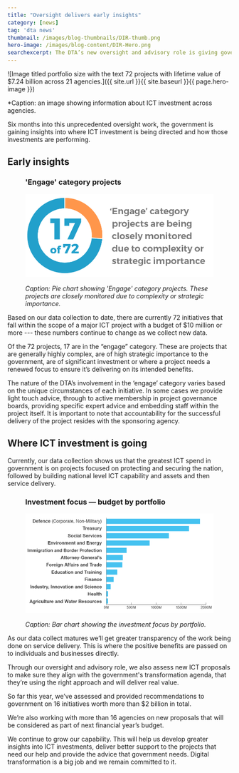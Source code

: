 ```yaml
---
title: "Oversight delivers early insights"
category: [news]
tag: 'dta news'
thumbnail: /images/blog-thumbnails/DIR-thumb.png
hero-image: /images/blog-content/DIR-Hero.png
searchexcerpt: The DTA’s new oversight and advisory role is giving government a clearer picture of how major ICT projects are tracking in terms of their health and delivery of benefits. Dr Lesley Seebeck, our Chief Investment and Advisory Officer, talks about the early insights being gained from the data collection work to date.
---
```

![Image titled portfolio size with the text 72 projects with lifetime value of $7.24 billion across 21 agencies.]({{ site.url }}{{ site.baseurl }}{{ page.hero-image }})

*Caption: an image showing information about ICT investment across agencies.

Six months into this unprecedented oversight work, the government is gaining insights into where ICT investment is being directed and how those investments are performing.

## Early insights

<figure>
  <h3>'Engage' category projects</h3>
  <img src="/images/blog-content/dir-pie-chart.png" alt="Pie chart indicating 17 of 72 projects in the 'Engage' category.">
  <figcaption>
    <p><em>Caption: Pie chart showing 'Engage' category projects. These projects are closely monitored due to complexity or strategic importance.</em></p>
  </figcaption>
</figure>

Based on our data collection to date, there are currently 72 initiatives that fall within the scope of a major ICT project with a budget of $10 million or more --- these numbers continue to change as we collect new data.

Of the 72 projects, 17 are in the “engage” category. These are projects that are generally highly complex, are of high strategic importance to the government, are of significant investment or where a project needs a renewed focus to ensure it’s delivering on its intended benefits.

The nature of the DTA’s involvement in the ‘engage’ category varies based on the unique circumstances of each initiative. In some cases we provide light touch advice, through to active membership in project governance boards, providing specific expert advice and embedding staff within the project itself. It is important to note that accountability for the successful delivery of the project resides with the sponsoring agency.

## Where ICT investment is going

Currently, our data collection shows us that the greatest ICT spend in government is on projects focused on protecting and securing the nation, followed by building national level ICT capability and assets and then service delivery.

<figure>
  <h3>Investment focus — budget by portfolio</h3>
  <img src="/images/blog-content/dir-bar-chart.png" alt="Bar chart showing the investment focus in the budget by portfolio. In descending order: Defence (corporate, non military) is the highest at just under 2000 million, followed by Treasury, Social Services, Environment and Energy, Immigration and Border Protection, Attorney-General's Foreign Affairs and Trade, Education and Training, Finance, Industry, Innovation and Science, Health, and Agriculture and Water Resources.">
  <figcaption>
    <p><em>Caption: Bar chart showing the investment focus by portfolio.</em></p>
  </figcaption>
</figure>

As our data collect matures we’ll get greater transparency of the work being done on service delivery. This is where the positive benefits are passed on to individuals and businesses directly.

Through our oversight and advisory role, we also assess new ICT proposals to make sure they align with the government's transformation agenda, that they’re using the right approach and will deliver real value.

So far this year, we’ve assessed and provided recommendations to government on 16 initiatives worth more than $2 billion in total.

We’re also working with more than 16 agencies on new proposals that will be considered as part of next financial year’s budget.

We continue to grow our capability. This will help us develop greater insights into ICT investments, deliver better support to the projects that need our help and provide the advice that government needs. Digital transformation is a big job and we remain committed to it.
